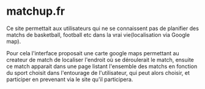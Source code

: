 # matchup.fr
Ce site permettait aux utilisateurs qui ne se connaissent pas de planifier des matchs de basketball, football etc dans la vrai vie(localisation via Google map).

Pour cela l'interface proposait une carte google maps permettant au createur de match de localiser l'endroit où se déroulerait le match, ensuite ce match apparait dans une page listant l'ensemble des matchs en fonction du sport choisit dans l'entourage de l'utilisateur, qui peut alors choisir, et participer en prevenant via le site qu'il participera. 

